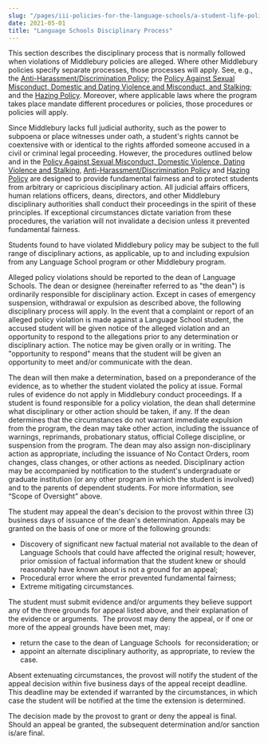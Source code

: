 ```yaml
---
slug: "/pages/iii-policies-for-the-language-schools/a-student-life-policies/disciplinary-process"
date: 2021-05-01
title: "Language Schools Disciplinary Process"
---
```


This section describes the disciplinary process that is normally followed when violations of Middlebury policies are alleged. Where other Middlebury policies specify separate processes, those processes will apply. See, e.g., the [Anti-Harassment/Discrimination Policy](/assets/anti-harassment-prior-to-8-14-2020.pdf); the [Policy Against Sexual Misconduct, Domestic and Dating Violence and Misconduct, and Stalking](/assets/smdvs-prior-to-8-14-2020.pdf); and the [Hazing Policy](/pages/ii-ug-college-policies/ug-policies/res-life-conduct-policies/hazing-policy). Moreover, where applicable laws where the program takes place mandate different procedures or policies, those procedures or policies will apply.

Since Middlebury lacks full judicial authority, such as the power to subpoena or place witnesses under oath, a student's rights cannot be coextensive with or identical to the rights afforded someone accused in a civil or criminal legal proceeding. However, the procedures outlined below and in the [Policy Against Sexual Misconduct, Domestic Violence, Dating Violence and Stalking](https://www.middlebury.edu/about/handbook/misc/October), [Anti-Harassment/Discrimination Policy](/assets/anti-harassment-prior-to-8-14-2020.pdf) and [Hazing Policy](/pages/ii-ug-college-policies/ug-policies/res-life-conduct-policies/hazing-policy) are designed to provide fundamental fairness and to protect students from arbitrary or capricious disciplinary action. All judicial affairs officers, human relations officers, deans, directors, and other Middlebury disciplinary authorities shall conduct their proceedings in the spirit of these principles. If exceptional circumstances dictate variation from these procedures, the variation will not invalidate a decision unless it prevented fundamental fairness.

Students found to have violated Middlebury policy may be subject to the full range of disciplinary actions, as applicable, up to and including expulsion from any Language School program or other Middlebury program.

Alleged policy violations should be reported to the dean of Language Schools. The dean or designee (hereinafter referred to as "the dean") is ordinarily responsible for disciplinary action. Except in cases of emergency suspension, withdrawal or expulsion as described above, the following disciplinary process will apply. In the event that a complaint or report of an alleged policy violation is made against a Language School student, the accused student will be given notice of the alleged violation and an opportunity to respond to the allegations prior to any determination or disciplinary action. The notice may be given orally or in writing. The "opportunity to respond" means that the student will be given an opportunity to meet and/or communicate with the dean.

The dean will then make a determination, based on a preponderance of the evidence, as to whether the student violated the policy at issue. Formal rules of evidence do not apply in Middlebury conduct proceedings. If a student is found responsible for a policy violation, the dean shall determine what disciplinary or other action should be taken, if any. If the dean determines that the circumstances do not warrant immediate expulsion from the program, the dean may take other action, including the issuance of warnings, reprimands, probationary status, official College discipline, or suspension from the program. The dean may also assign non-disciplinary action as appropriate, including the issuance of No Contact Orders, room changes, class changes, or other actions as needed. Disciplinary action may be accompanied by notification to the student's undergraduate or graduate institution (or any other program in which the student is involved) and to the parents of dependent students. For more information, see “Scope of Oversight” above.

The student may appeal the dean's decision to the provost within three (3) business days of issuance of the dean's determination. Appeals may be granted on the basis of one or more of the following grounds:

- Discovery of significant new factual material not available to the dean of Language Schools that could have affected the original result; however, prior omission of factual information that the student knew or should reasonably have known about is not a ground for an appeal;
- Procedural error where the error prevented fundamental fairness;
- Extreme mitigating circumstances.

The student must submit evidence and/or arguments they believe support any of the three grounds for appeal listed above, and their explanation of the evidence or arguments.  The provost may deny the appeal, or if one or more of the appeal grounds have been met, may:

- return the case to the dean of Language Schools  for reconsideration; or
- appoint an alternate disciplinary authority, as appropriate, to review the case.

Absent extenuating circumstances, the provost will notify the student of the appeal decision within five business days of the appeal receipt deadline. This deadline may be extended if warranted by the circumstances, in which case the student will be notified at the time the extension is determined.

The decision made by the provost to grant or deny the appeal is final. Should an appeal be granted, the subsequent determination and/or sanction is/are final.
